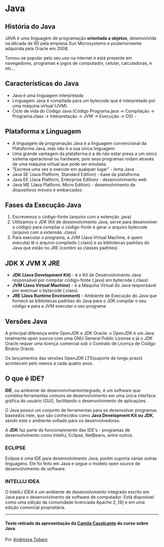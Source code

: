 # Java

## História do Java

JAVA é uma linguagem de programação **orientada a objetos**, desenvolvida na década de 90 pela empresa Sun Microsystems e posteriormente adquirida pela Oracle em 2008.

Tornou-se popular pelo seu uso na internet e está presente em navegadores, programas e jogos de computador, celular, calculadoras, e etc...

## Características do Java

 - Java é uma linguagem interpretada
 - Linguagem Java é compilada para um bytecode que é interpretado por uma máquina virtual (JVM).
 - Ciclo de vida do Código Java (Código Programa.java -> Compilação -> Programa.class -> Interpretação -> JVM -> Execução -> OS) - 


## Plataforma x Linguagem
 - A linguagem de programação Java é a linguagem convencional da Plataforma Java, mas não é a sua única linguagem.
 - Uma grande vantagem da plataforma é a de não estar presa a um único sistema operacional ou hardware, pois seus programas rodam através de uma máquina virtual que pode ser emulada.
 - "Escreva uma vez e execute em qualquer lugar" - lema Java
 - Java SE (Java Platform, Standard Edition) - base da plataforma
 - Java EE (Java Platform, Enterprise Edition) - desenvolvimento web
 - Java ME (Java Platform, Micro Edition) - desenvolvimento de dispositivos móveis e embarcados

## Fases da Execução Java

1. Escrevemos o código-fonte (arquivo com a extenção .java)
2. Utilizamos o JDK (Kit de desenvolvimento Java, serve para desenvolver o código) para compilar o código-fonte e gerar o arquivo bytecode (arquivo com a extensão .class)
3. Para executar o programa, a JVM (Java Virtual Machine, é quem executa) lê o arquivo compilado (.class) e as bibliotecas padrões do Java que estão no JRE (contém as classes padrões)

## JDK X JVM X JRE
 - **JDK (Java Development Kit)** - é o Kit de Desenvolvimento Java responsável por compilar código-fonte (.java) em bytecode (.class)
 - **JVM (Java Virtual Machine)** - é a Máquina Virtual do Java responsável por exectuar o bytecode (.class)
 - **JRE (Java Runtime Environment)** - Ambiente de Execução do Java que fornece as bibliotecas padrões do Java para o JDK compilar o seu código e para a JVM executar o seu programa

## Versões Java

A principal diferença entre OpenJDK e JDK Oracle: o OpenJDK é um Java totalmente open source com uma GNU General Public License e já o JDK Oracle requer uma licença comercial sob o Contrato de Licença de Código Binário Oracle.

Os lançamentos das versões OpenJDK LTS(suporte de longo prazo) acontecem pelo menos a cada quatro anos.

## O que é IDE?

**IDE**, ou ambiente de desenvolvimentointegrado, é um software que combina ferramentas comuns de desenvolvimento em uma única interface gráfica do usuário (GUI), facilitando o desenvolvimento de aplicações.

O Java possui um conjunto de ferramentas para se desenvolver programas baseados nele, que são conhecidos como **Java Development Kit ou JDK**, sendo este o ambiente voltado para os desenvolvedores.

A **JDK** faz parte do funcionanmento das IDE's - programas de desenvolvimento como IntelliJ, Eclipse, NetBeans, entre outros.

### ECLIPSE

Eclipse é uma IDE para desenvolvimento Java, porém suporta várias outras linguagens. Ele foi feito em Java e segue o modelo open source de desenvolvimento de software.

### INTELLIJ IDEA

O IntelliJ IDEA é um ambiente de desenvolvimento integrado escrito em Java para o desenvolvimento de software de computador. Está disponível como uma edição da comunidade licenciada Apache 2, [6] e em uma edição comercial proprietária.  


___
#### **Texto retirado da apresentação da [Camila Cavalcante](https://www.linkedin.com/in/cami-la)** do curso sobre Java.

Por [Andressa Tobaro](https://www.linkedin.com/in/andressa-tobaro-130383231)